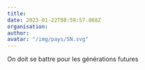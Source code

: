 ```yaml
---
title: 
date: 2023-01-22T08:59:57.868Z
organisation: 
author: 
avatar: "/img/pays/SN.svg"
---
```


On doit se battre pour les générations futures 